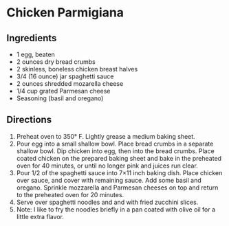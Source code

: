 # Chicken Parmigiana #

## Ingredients ##

- 1 egg, beaten
- 2 ounces dry bread crumbs
- 2 skinless, boneless chicken breast halves
- 3/4 (16 ounce) jar spaghetti sauce
- 2 ounces shredded mozarella cheese
- 1/4 cup grated Parmesan cheese
- Seasoning (basil and oregano)

## Directions ##

1. Preheat oven to 350° F. Lightly grease a medium baking sheet.
2. Pour egg into a small shallow bowl. Place bread crumbs in a separate shallow bowl. Dip chicken into egg, then into the bread crumbs.  Place coated chicken on the prepared baking sheet and bake in the preheated oven for 40 minutes, or until no longer pink and juices run clear.
3. Pour 1/2 of the spaghetti sauce into 7×11 inch baking dish.  Place chicken over sauce, and cover with remaining sauce.  Add some basil and oregano.  Sprinkle mozzarella and Parmesan cheeses on top and return to the preheated oven for 20 minutes.
4. Serve over spaghetti noodles and and with fried zucchini slices.
5. Note: I like to fry the noodles briefly in a pan coated with olive oil for a little extra flavor.
